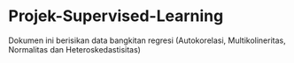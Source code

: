 # Projek-Supervised-Learning
Dokumen ini berisikan data bangkitan regresi (Autokorelasi, Multikolineritas, Normalitas dan Heteroskedastisitas)
